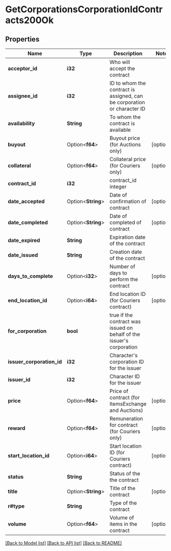 # GetCorporationsCorporationIdContracts200Ok

## Properties

Name | Type | Description | Notes
------------ | ------------- | ------------- | -------------
**acceptor_id** | **i32** | Who will accept the contract | 
**assignee_id** | **i32** | ID to whom the contract is assigned, can be corporation or character ID | 
**availability** | **String** | To whom the contract is available | 
**buyout** | Option<**f64**> | Buyout price (for Auctions only) | [optional]
**collateral** | Option<**f64**> | Collateral price (for Couriers only) | [optional]
**contract_id** | **i32** | contract_id integer | 
**date_accepted** | Option<**String**> | Date of confirmation of contract | [optional]
**date_completed** | Option<**String**> | Date of completed of contract | [optional]
**date_expired** | **String** | Expiration date of the contract | 
**date_issued** | **String** | Сreation date of the contract | 
**days_to_complete** | Option<**i32**> | Number of days to perform the contract | [optional]
**end_location_id** | Option<**i64**> | End location ID (for Couriers contract) | [optional]
**for_corporation** | **bool** | true if the contract was issued on behalf of the issuer's corporation | 
**issuer_corporation_id** | **i32** | Character's corporation ID for the issuer | 
**issuer_id** | **i32** | Character ID for the issuer | 
**price** | Option<**f64**> | Price of contract (for ItemsExchange and Auctions) | [optional]
**reward** | Option<**f64**> | Remuneration for contract (for Couriers only) | [optional]
**start_location_id** | Option<**i64**> | Start location ID (for Couriers contract) | [optional]
**status** | **String** | Status of the the contract | 
**title** | Option<**String**> | Title of the contract | [optional]
**r#type** | **String** | Type of the contract | 
**volume** | Option<**f64**> | Volume of items in the contract | [optional]

[[Back to Model list]](../README.md#documentation-for-models) [[Back to API list]](../README.md#documentation-for-api-endpoints) [[Back to README]](../README.md)


